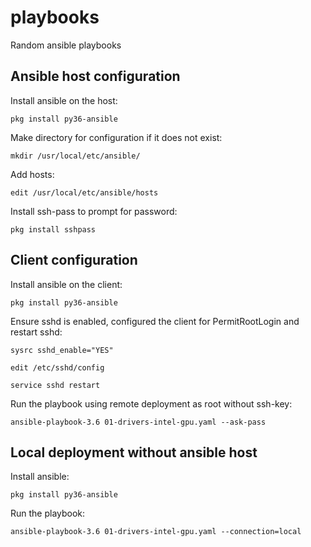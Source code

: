 # playbooks
Random ansible playbooks

## Ansible host configuration

Install ansible on the host:

```
pkg install py36-ansible
```

Make directory for configuration if it does not exist:

```
mkdir /usr/local/etc/ansible/
```

Add hosts:

```
edit /usr/local/etc/ansible/hosts
```

Install ssh-pass to prompt for password:

```
pkg install sshpass
```

## Client configuration

Install ansible on the client:

```
pkg install py36-ansible
```

Ensure sshd is enabled, configured the client for PermitRootLogin and restart sshd:

```
sysrc sshd_enable="YES"
```

```
edit /etc/sshd/config
```

```
service sshd restart
```

Run the playbook using remote deployment as root without ssh-key:
```
ansible-playbook-3.6 01-drivers-intel-gpu.yaml --ask-pass
```

## Local deployment without ansible host

Install ansible:

```
pkg install py36-ansible
```

Run the playbook:
```
ansible-playbook-3.6 01-drivers-intel-gpu.yaml --connection=local
```

